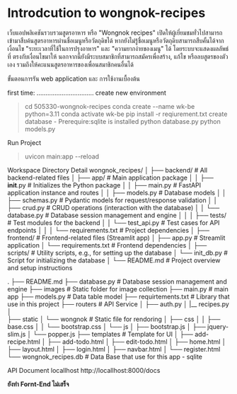 # Introdcution to wongnok-recipes
เว็บแอปพลิเคชันรวบรวมสูตรอาหาร หรือ "Wongnok recipes" เปิดให้ผู้เยี่ยมชมทั่วไปสามารถ
เข้ามาสืบค้นสูตรอาหารผ่านชื่อเมนูหรือวัตถุดิขได้  หากยังไม่รู้ชื่อเมนูหรือวัตถุดิบสามารถสืบคั้นได้จาก
เงื่อนไข "ระยะเวลาที่ใช้ในการปรุงอาหาร" และ "ความยากง่ายของเมนู" ได้ โดยระบบจะแสดงผลลัพธ์ที่
ตรงกับเงื่อนไขมาให้ นอกจากนี้ยังมีระบบสมาชิกที่สามารถสมัครเพื่อสร้าง, แก้ไข หรือลบสูตรของตัว
เอง รวมถึงให้คะแนนสูตรอาหารของเพื่อนสมาชิกคนอื่นได้

ขั้นตอนการรัน web application และ การใช้งานเบื้องต้น

first time: ................................
create new environment
> cd 505330-wongnok-recipes 
> conda create --name wk-be python=3.11
> conda activate wk-be
> pip install -r reqiurement.txt
create database - Prerequire:sqlite is installed
> python database.py
> python models.py 

Run Project
> uvicon main:app --reload

Workspace Directory Detail
wongnok_recipes/
│
├── backend/             # All backend-related files
│   ├── app/             # Main application package
│   │   ├── __init__.py  # Initializes the Python package
│   │   ├── main.py      # FastAPI application instance and routes
│   │   ├── models.py    # Database models
│   │   ├── schemas.py   # Pydantic models for request/response validation
│   │   ├── crud.py      # CRUD operations (interaction with the database)
│   │   └── database.py  # Database session management and engine
│   │
│   ├── tests/           # Test modules for the backend
│   │   └── test_api.py  # Test cases for API endpoints
│   │
│   └── requirements.txt # Project dependencies
│
├── frontend/            # Frontend-related files (Streamlit app)
│   ├── app.py           # Streamlit application
│   └── requirements.txt # Frontend dependencies
│
├── scripts/             # Utility scripts, e.g., for setting up the database
│   └── init_db.py       # Script for initializing the database
│
└── README.md            # Project overview and setup instructions


.
├── README.md
├── database.py            # Database session management and engine
├── images                 # Static folder for image collection 
├── main.py                # main app
├── models.py              # Data table model
├── requirtements.txt      # Library that use in this project
├── routers                # API Service
│   ├── auth.py
│   |__ recipes.py
│   
├── static
│   └── wongnok            # Static file for rendoring
│       ├── css
│       │   ├── base.css
│       │   └── bootstrap.css
│       └── js
│           ├── bootstrap.js
│           ├── jquery-slim.js
│           └── popper.js
├── templates              # Template for UI
│   ├── add-recipe.html
│   ├── add-todo.html
│   ├── edit-todo.html
│   ├── home.html
│   ├── layout.html
│   ├── login.html
│   ├── navbar.html
│   └── register.html
└── wongnok_recipes.db    # Data Base that use for this app - sqlite

API Document 
locallhost
http://locallhost:8000/docs

**ยังทำ Fornt-End ไม่เสร็จ**